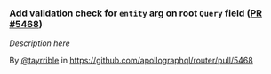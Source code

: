 ### Add validation check for `entity` arg on root `Query` field ([PR #5468](https://github.com/apollographql/router/pull/5468))

*Description here*

By [@tayrrible](https://github.com/tayrrible) in https://github.com/apollographql/router/pull/5468